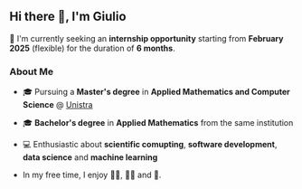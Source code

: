 ## Hi there 👋, I'm Giulio

📅 I'm currently seeking an **internship opportunity** starting from **February 2025** (flexible) for the duration of **6 months**.

### About Me
- 🎓 Pursuing a **Master's degree** in **Applied Mathematics and Computer Science** @ [Unistra](https://en.unistra.fr)
- 🎓 **Bachelor's degree** in **Applied Mathematics** from the same institution
- 💻 Enthusiastic about **scientific comupting**, **software development**, **data science** and **machine learning**

- In my free time, I enjoy 🚵‍♂️, 🏊‍♂️ and 🏃.
